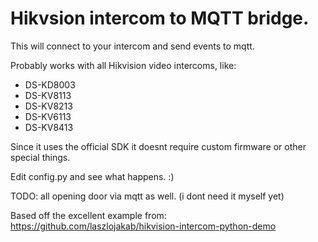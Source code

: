 # Hikvsion intercom to MQTT bridge.

This will connect to your intercom and send events to mqtt.

Probably works with all Hikvision video intercoms, like: 
 * DS-KD8003
 * DS-KV8113
 * DS-KV8213
 * DS-KV6113
 * DS-KV8413

Since it uses the official SDK it doesnt require custom firmware or other special things.

Edit config.py and see what happens. :)

TODO: all opening door via mqtt as well. (i dont need it myself yet)

Based off the excellent example from: https://github.com/laszlojakab/hikvision-intercom-python-demo


